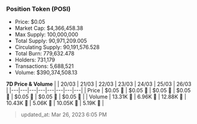 
  ### Position Token (POSI)
  - Price: $0.05
  - Market Cap: $4,366,458.38
  - Max Supply: 100,000,000
  - Total Supply: 90,971,209.005
  - Circulating Supply: 90,191,576.528
  - Total Burn: 779,632.478
  - Holders: 731,179
  - Transactions: 5,688,521
  - Volume: $390,374,508.13

  **7D Price & Volume**
  | | 20&#x2F;03 | 21&#x2F;03 | 22&#x2F;03 | 23&#x2F;03 | 24&#x2F;03 | 25&#x2F;03 | 26&#x2F;03 |
  |---|---|---|---|---|---|---|---|
  | Price | $0.05 🔻 | $0.05 🔻 | $0.05 🔻 | $0.05 🔻 | $0.05 🔻 | $0.05 🚀 | $0.05 🔻 |
  | Volume | 13.31K 🔻 | 6.96K 🔻 | 12.88K 🚀 | 10.43K 🔻 | 5.06K 🔻 | 10.05K 🚀 | 5.19K 🔻 |

  > updated_at: Mar 26, 2023 6:05 PM
